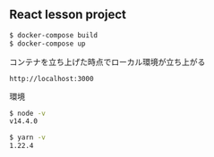 ## React lesson project

```bash
$ docker-compose build
$ docker-compose up
```

コンテナを立ち上げた時点でローカル環境が立ち上がる
```
http://localhost:3000
```

環境

```bash
$ node -v
v14.4.0

$ yarn -v
1.22.4
```

